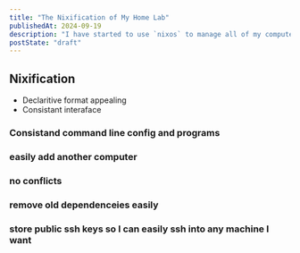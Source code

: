 ```yaml
---
title: "The Nixification of My Home Lab"
publishedAt: 2024-09-19
description: "I have started to use `nixos` to manage all of my computers. This is what I have learned so far."
postState: "draft"
---
```


## Nixification

- Declaritive format appealing
- Consistant interaface

### Consistand command line config and programs

### easily add another computer

### no conflicts

### remove old dependenceies easily

### store public ssh keys so I can easily ssh into any machine I want

